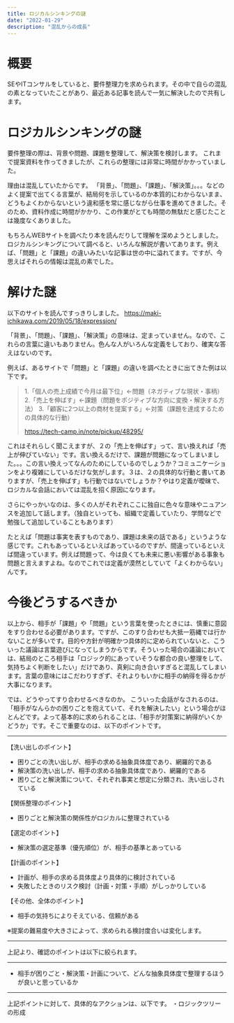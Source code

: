```yaml
---
title: ロジカルシンキングの謎
date: "2022-01-29"
description: "混乱からの成長"
---
```


# 概要

SEやITコンサルをしていると、要件整理力を求められます。その中で自らの混乱の素となっていたことがあり、最近ある記事を読んで一気に解決したので共有します。

# ロジカルシンキングの謎

要件整理の際は、背景や問題、課題を整理して、解決策を検討します。
これまで提案資料を作ってきましたが、これらの整理には非常に時間がかかっていました。

理由は混乱していたからです。
「背景」、「問題」、「課題」、「解決策」。。。などのよく提案で出てくる言葉が、結局何を示しているのか本質的にわからないまま、どうもよくわからないという違和感を常に感じながら仕事を進めてきました。そのため、資料作成に時間がかかり、この作業がとても時間の無駄だと感じたことは幾度なくありました。

もちろんWEBサイトを調べたり本を読んだりして理解を深めようとしました。ロジカルシンキングについて調べると、いろんな解説が書いてあります。例えば、「問題」と「課題」の違いみたいな記事は世の中に溢れてます。ですが、今思えばそれらの情報は混乱の素でした。

# 解けた謎

以下のサイトを読んですっきりしました。
https://maki-ichikawa.com/2019/05/18/expression/

「背景」、「問題」、「課題」、「解決策」の意味は、定まっていません。なので、これらの言葉に違いもありません。色んな人がいろんな定義をしており、確実な答えはないのです。

例えば、あるサイトで「問題」と「課題」の違いを調べたときに出てきた例は以下です。

> 1.「個人の売上成績で今月は最下位」←問題（ネガティブな現状・事柄）
> 2.「売上を伸ばす」←課題（問題をポジティブな方向に変換・解決する方法）
> 3.「顧客に2つ以上の商材を提案する」←対策（課題を達成するための具体的な行動）
>
> https://tech-camp.in/note/pickup/48295/

これはそれらしく聞こえますが、２の「売上を伸ばす」って、言い換えれば「売上が伸びていない」です。言い換えるだけで、課題が問題になってしまいました。。。この言い換えってなんのためにしているのでしょうか？コミュニケーションをより複雑にしているだけな気がします。３は、２の具体的な行動と書いてありますが、「売上を伸ばす」も行動ではないでしょうか？やはり定義が曖昧で、ロジカルな会話においては混乱を招く原因になります。

さらにやっかいなのは、多くの人がそれぞれここに独自に色々な意味やニュアンスを追加して話します。（独自といっても、組織で定義していたり、学問などで勉強して追加していることもあります）

たとえば「問題は事実を表すものであり、課題は未来の話である」というような感じです。これもあっているといえばあっているのですが、間違っているといえば間違っています。例えば問題って、今は良くても未来に悪い影響がある事象も問題と言えますよね。なのでこれでは定義が漠然としていて「よくわからない」んです。


# 今後どうするべきか

以上から、相手が「課題」や「問題」という言葉を使ったときには、慎重に意図をすり合わせる必要があります。ですが、このすり合わせも大抵一筋縄では行かないことが多いです。目的や方針が明確かつ具体的に定められていないと、こういった議論は言葉遊びになってしまうからです。そういった場合の議論においては、結局のところ相手は「ロジック的にあっていそうな都合の良い整理をして、気持ちよく判断をしたい」だけであり、真剣に向き合いすぎると混乱してしまいます。言葉の意味にはこだわりすぎず、それよりもいかに相手の納得を得るかが大事になります。

では、どうやってすり合わせるべきなのか。
こういった会話がなされるのは、「相手がなんらかの困りごとを抱えていて、それを解決したい」という場合がほとんどです。よって基本的に求められることは、「相手が対策案に納得がいくかどうか」です。そこで重要なのは、以下のポイントです。

***

【洗い出しのポイント】
* 困りごとの洗い出しが、相手の求める抽象具体度であり、網羅的である
* 解決策の洗い出しが、相手の求める抽象具体度であり、網羅的である
* 困りごとと解決策について、それぞれ事実と想定に分類され、洗い出しされている

【関係整理のポイント】
* 困りごとと解決策の関係性がロジカルに整理されている

【選定のポイント】
* 解決策の選定基準（優先順位）が、相手の基準とあっている

【計画のポイント】
* 計画が、相手の求める具体度より具体的に検討されている
* 失敗したときのリスク検討（計画・対策・手順）がしっかりしている

【その他、全体のポイント】
* 相手の気持ちによりそえている、信頼がある


※提案の難易度や大きさによって、求められる検討度合いは変化します。

***

上記より、確認のポイントは以下に絞られます。

***

* 相手が困りごと・解決策・計画について、どんな抽象具体度で整理するほうが良いと思っているか

***


上記ポイントに対して、具体的なアクションは、以下です。
・ロジックツリーの形成


